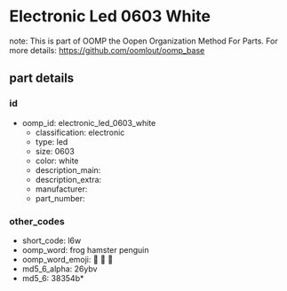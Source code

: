 # Electronic Led 0603 White  

note: This is part of OOMP the Oopen Organization Method For Parts. For more details: https://github.com/oomlout/oomp_base

##  part details





### id
* oomp_id: electronic_led_0603_white
  * classification: electronic
  * type: led
  * size: 0603
  * color: white
  * description_main: 
  * description_extra: 
  * manufacturer: 
  * part_number: 

### other_codes
* short_code: l6w
* oomp_word: frog hamster penguin
* oomp_word_emoji: :frog: :hamster: :penguin:
* md5_6_alpha: 26ybv
* md5_6: 38354b* 